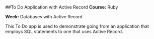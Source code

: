 ##To Do Application with Active Record
**Course:** Ruby

**Week:** Databases with Active Record

This To Do app is used to demonstrate going from an application that employs SQL statements to one that uses Active Record.


